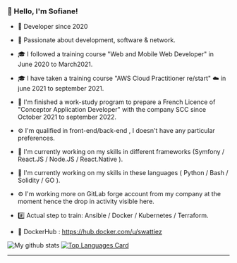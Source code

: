 ### 👋 Hello, I'm Sofiane!

- 📖 Developer since 2020
- 💬 Passionate about  development, software & network.

- 🎓 I followed a training course "Web and Mobile Web Developer" in June 2020 to March2021.
- 🎓 I have taken a training course "AWS Cloud Practitioner re/start" ☁️ in june 2021 to september 2021.
- 🔭 I'm finished a work-study program to prepare a French Licence of "Conceptor Application Developer" with the company SCC since October 2021 to september 2022.

- ⚙️ I'm qualified in front-end/back-end , I doesn't have any particular preferences.
- 🌱 I'm currently working on my skills in different frameworks (Symfony / React.JS / Node.JS / React.Native ).
- 🌱 I'm currently working on my skills in these languages ( Python / Bash / Solidity / GO ). 
- ⚙️ I'm working more on GitLab forge account from my company at the moment hence the drop in activity visible here.

- #️⃣ Actual step to train: Ansible / Docker / Kubernetes / Terraform.
- 🐳 DockerHub : https://hub.docker.com/u/swattiez

![My github stats](https://github-readme-stats.vercel.app/api?username=sofiane-wattiez&count_private=True&theme=gotham&show_icons=true)
[![Top Languages Card](https://github-readme-stats.vercel.app/api/top-langs/?username=sofiane-wattiez&langs_count=10&hide=html,procfile&theme=gotham)](https://github.com/sofiane-wattiez/github-readme-stats)

<hr>

